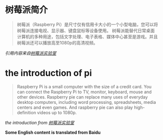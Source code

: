 # 树莓派简介
>树莓派（Raspberry Pi）是尺寸仅有信用卡大小的一个小型电脑，您可以将树莓派连接电视、显示器、键盘鼠标等设备使用。
树莓派能替代日常桌面计算机的多种用途，包括文字处理、电子表格、媒体中心甚至是游戏。并且树莓派还可以播放高至1080p的高清视频。

*引用内容来自[树莓派实验室](http://shumeipai.nxez.com/intro-faq)*
# the introduction of pi
> Raspberry Pi is a small computer with the size of a credit card. You can connect the Raspberry Pi to TV, monitor, keyboard, mouse and other devices.
Raspberry pie can replace many uses of everyday desktop computers, including word processing, spreadsheets, media centers and even games. And raspberry pie can also play high-definition videos up to 1080p.

*the introduction from [树莓派实验室](http://shumeipai.nxez.com/intro-faq)*

**Some English content is translated from Baidu**
